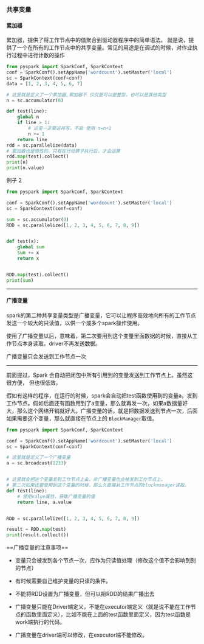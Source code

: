 ### 共享变量

#### 累加器

累加器，提供了将工作节点中的值聚合到驱动器程序中的简单语法。 就是说，提供了一个在所有的工作节点中的共享变量。常见的用途是在调试的时候，对作业执行过程中进行计数的操作

```python
from pyspark import SparkConf, SparkContext
conf = SparkConf().setAppName('wordcount').setMaster('local')
sc = SparkContext(conf=conf)
data = [1, 2, 3, 4, 5, 6, 7]

# 这里就是定义了一个累加器,累加器不 仅仅是可以是整型，也可以是其他类型
n = sc.accumulator(0)

def test(line):
    global n
    if line > 1:
        # 这里一定要这样写，不能 使用 n=n+1
        n += 1
    return line
rdd = sc.parallelize(data)
# 累加器也是惰性的，只有在行动算子执行后，才会运算
rdd.map(test).collect()
print(n)
print(n.value)

```

例子 2

```python
from pyspark import SparkConf, SparkContext

conf = SparkConf().setAppName('wordcount').setMaster('local')
sc = SparkContext(conf=conf)

sum = sc.accumulator(0)
RDD = sc.parallelize([1, 2, 3, 4, 5, 6, 7, 8, 9])


def test(x):
    global sum
    sum += x
    return x


RDD.map(test).collect()
print(sum)

```

---



#### 广播变量

spark的第二种共享变量类型是广播变量，它可以让程序高效地向所有的工作节点发送一个较大的只读值，以供一个或多个spark操作使用。

使用了广播变量以后，意味着，第二次要用到这个变量里面数据的时候，直接从工作节点本身读取。driver不再发送数据。

广播变量只会发送到工作节点一次

---

前面提过，Spark 会自动把闭包中所有引用到的变量发送到工作节点上。虽然这很方便， 但也很低效。

假如有这样的程序，在运行的时候，spark会自动把test函数使用到的变量a，发到工作节点。假如后面还有函数用到了a变量，那么就再发一次，如果a数据量好大，那么这个网络开销就好大。广播变量的话，就是把数据发送到节点一次，后面如果需要这个变量，那么就直接在节点上的 `BlockManager`取值。

```python
from pyspark import SparkConf, SparkContext

conf = SparkConf().setAppName('wordcount').setMaster('local')
sc = SparkContext(conf=conf)

# 这里就是定义了一个广播变量
a = sc.broadcast(1233)


# 这里就会把这个变量发到工作节点上去，非广播变量也会被发到工作节点上。
# 第二次如果还要使用到这个变量的时候，那么久直接从工作节点的blockmanager读取。
def test(line):
    # 使用value属性，获取广播变量的值
    return line, a.value


RDD = sc.parallelize([1, 2, 3, 4, 5, 6, 7, 8, 9])

result = RDD.map(test)
print(result.collect())

```

==广播变量的注意事项==

-  变量只会被发到各个节点一次，应作为只读值处理（修改这个值不会影响到别的节点）
- 有时候需要自己维护变量的只读的条件。

- 不能将RDD设置为广播变量，但可以把RDD的结果广播出去
- 广播变量只能在Driver端定义，不能在executor端定义（就是说不能在工作节点的函数里面定义），比如不能在上面的test函数里面定义，因为test函数是work端执行的代码。
- 广播变量在driver端可以修改，在executor端不能修改。